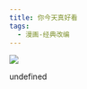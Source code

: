 ```yaml
---
title: 你今天真好看
tags:
  - 漫画-经典改编
---
```


![](https://wfqqreader-1252317822.image.myqcloud.com/cover/28/839028/s_839028.jpg)

undefined